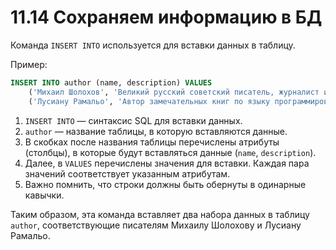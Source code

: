 # 11.14 Сохраняем информацию в БД

Команда `INSERT INTO` используется для вставки данных в таблицу.

Пример:

```sql
INSERT INTO author (name, description) VALUES
    ('Михаил Шолохов', 'Великий русский советский писатель, журналист и киносценарист.'),
    ('Лусиану Рамальо', 'Автор замечательных книг по языку программирования Python.');
```

1. `INSERT INTO` — синтаксис SQL для вставки данных.
2. `author` — название таблицы, в которую вставляются данные.
3. В скобках после названия таблицы перечислены атрибуты (столбцы), в которые будут вставляться данные (`name`, `description`).
4. Далее, в `VALUES` перечислены значения для вставки. Каждая пара значений соответствует указанным атрибутам.
5. Важно помнить, что строки должны быть обернуты в одинарные кавычки.

Таким образом, эта команда вставляет два набора данных в таблицу `author`, соответствующие писателям Михаилу Шолохову и Лусиану Рамальо.
